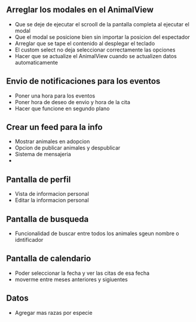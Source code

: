 ## Arreglar los modales en el AnimalView
- Que se deje de ejecutar el scrooll de la pantalla completa al ejecutar el modal
- Que el modal se posicione bien sin importar la posicion del espectador
- Arreglar que se tape el contenido al desplegar el teclado
- El custom select no deja seleccionar correctamente las opciones
- Hacer que se actualize el AnimalView cuando se actualizen datos automaticamente

## Envio de notificaciones para los eventos
- Poner una hora para los eventos
- Poner hora de deseo de envio y hora de la cita
- Hacer que funcione en segundo plano

## Crear un feed para la info  
- Mostrar animales en adopcion
- Opcion de publicar animales y despublicar
- Sistema de mensajeria
- 

## Pantalla de perfil
- Vista de informacion personal
- Editar la informacion personal

## Pantalla de busqueda
- Funcionalidad de buscar entre todos los animales sgeun nombre o idntificador

## Pantalla de calendario
- Poder seleccionar la fecha y ver las citas de esa fecha
- moverme entre meses anteriores y sigiuentes

## Datos
- Agregar mas razas por especie
